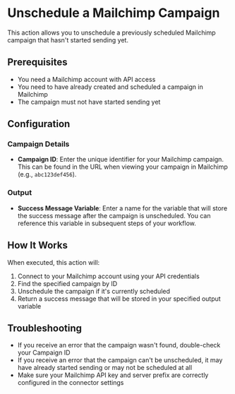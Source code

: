 # Unschedule a Mailchimp Campaign

This action allows you to unschedule a previously scheduled Mailchimp campaign that hasn't started sending yet.

## Prerequisites

- You need a Mailchimp account with API access
- You need to have already created and scheduled a campaign in Mailchimp
- The campaign must not have started sending yet

## Configuration

### Campaign Details

- **Campaign ID**: Enter the unique identifier for your Mailchimp campaign. This can be found in the URL when viewing your campaign in Mailchimp (e.g., `abc123def456`).

### Output

- **Success Message Variable**: Enter a name for the variable that will store the success message after the campaign is unscheduled. You can reference this variable in subsequent steps of your workflow.

## How It Works

When executed, this action will:
1. Connect to your Mailchimp account using your API credentials
2. Find the specified campaign by ID
3. Unschedule the campaign if it's currently scheduled
4. Return a success message that will be stored in your specified output variable

## Troubleshooting

- If you receive an error that the campaign wasn't found, double-check your Campaign ID
- If you receive an error that the campaign can't be unscheduled, it may have already started sending or may not be scheduled at all
- Make sure your Mailchimp API key and server prefix are correctly configured in the connector settings